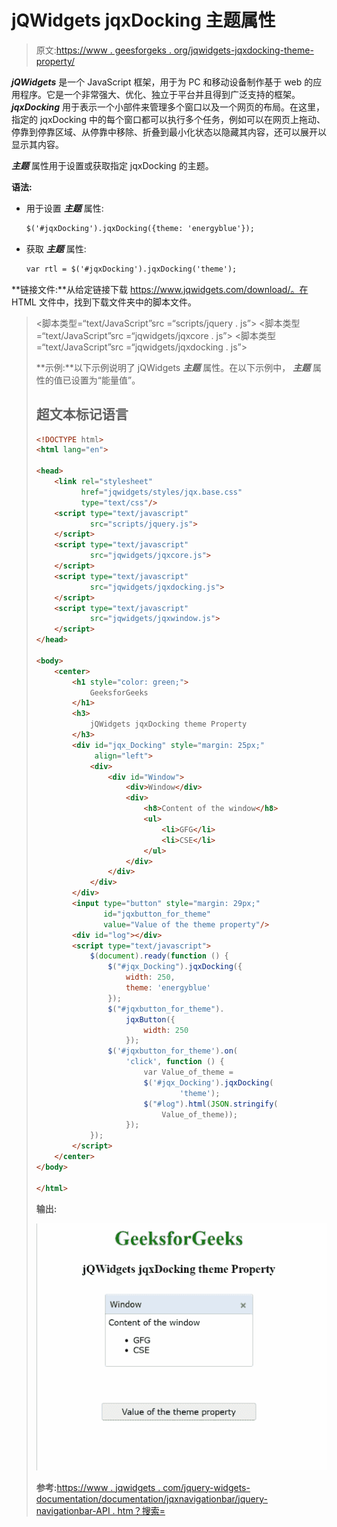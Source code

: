 # jQWidgets jqxDocking 主题属性

> 原文:[https://www . geesforgeks . org/jqwidgets-jqxdocking-theme-property/](https://www.geeksforgeeks.org/jqwidgets-jqxdocking-theme-property/)

***jQWidgets*** 是一个 JavaScript 框架，用于为 PC 和移动设备制作基于 web 的应用程序。它是一个非常强大、优化、独立于平台并且得到广泛支持的框架。 ***jqxDocking*** 用于表示一个小部件来管理多个窗口以及一个网页的布局。在这里，指定的 jqxDocking 中的每个窗口都可以执行多个任务，例如可以在网页上拖动、停靠到停靠区域、从停靠中移除、折叠到最小化状态以隐藏其内容，还可以展开以显示其内容。

***主题*** 属性用于设置或获取指定 jqxDocking 的主题。

**语法:**

*   用于设置 ***主题*** 属性:

    ```html
    $('#jqxDocking').jqxDocking({theme: 'energyblue'});  
    ```

*   获取 ***主题*** 属性:

    ```html
    var rtl = $('#jqxDocking').jqxDocking('theme');
    ```

**链接文件:**从给定链接下载 https://www.jqwidgets.com/download/。在 HTML 文件中，找到下载文件夹中的脚本文件。

> <link rel="”stylesheet”" href="”jqwidgets/styles/jqx.base.css”" type="”text/css”">
> <脚本类型=“text/JavaScript”src =“scripts/jquery . js”></脚本>
> <脚本类型=“text/JavaScript”src =“jqwidgets/jqxcore . js”></脚本>
> <脚本类型=“text/JavaScript”src =“jqwidgets/jqxdocking . js”></脚本

**示例:**以下示例说明了 jQWidgets ***主题*** 属性。在以下示例中， ***主题*** 属性的值已设置为“能量值”。

## 超文本标记语言

```html
<!DOCTYPE html>
<html lang="en">

<head>
    <link rel="stylesheet" 
          href="jqwidgets/styles/jqx.base.css"
          type="text/css"/>
    <script type="text/javascript" 
            src="scripts/jquery.js">
    </script>
    <script type="text/javascript" 
            src="jqwidgets/jqxcore.js">
    </script>
    <script type="text/javascript" 
            src="jqwidgets/jqxdocking.js">
    </script>
    <script type="text/javascript" 
            src="jqwidgets/jqxwindow.js">
    </script>
</head>

<body>
    <center>
        <h1 style="color: green;">
            GeeksforGeeks
        </h1>
        <h3>
            jQWidgets jqxDocking theme Property
        </h3>
        <div id="jqx_Docking" style="margin: 25px;" 
             align="left">
            <div>
                <div id="Window">
                    <div>Window</div>
                    <div>
                        <h8>Content of the window</h8>
                        <ul>
                            <li>GFG</li>
                            <li>CSE</li>
                        </ul>
                    </div>
                </div>
            </div>
        </div>
        <input type="button" style="margin: 29px;" 
               id="jqxbutton_for_theme" 
               value="Value of the theme property"/>
        <div id="log"></div>
        <script type="text/javascript">
            $(document).ready(function () {
                $("#jqx_Docking").jqxDocking({
                    width: 250,
                    theme: 'energyblue'
                });
                $("#jqxbutton_for_theme").
                    jqxButton({
                        width: 250
                    });
                $('#jqxbutton_for_theme').on(
                    'click', function () {
                        var Value_of_theme =
                        $('#jqx_Docking').jqxDocking(
                                'theme');
                        $("#log").html(JSON.stringify(
                            Value_of_theme));
                    });
            });
        </script>
    </center>
</body>

</html>
```

**输出:**

![](img/c99b4bfdb13f42016587eb8910afa17a.png)

**参考:**[https://www . jqwidgets . com/jquery-widgets-documentation/documentation/jqxnavigationbar/jquery-navigationbar-API . htm？搜索=](https://www.jqwidgets.com/jquery-widgets-documentation/documentation/jqxdocking/jquery-docking-api.htm?search=)